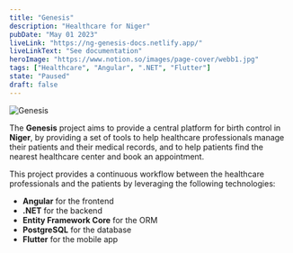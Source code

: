 ```yaml
---
title: "Genesis"
description: "Healthcare for Niger"
pubDate: "May 01 2023"
liveLink: "https://ng-genesis-docs.netlify.app/"
liveLinkText: "See documentation"
heroImage: "https://www.notion.so/images/page-cover/webb1.jpg"
tags: ["Healthcare", "Angular", ".NET", "Flutter"]
state: "Paused"
draft: false
---
```


![Genesis](https://www.notion.so/images/page-cover/webb1.jpg)

The **Genesis** project aims to provide a central platform for birth control in **Niger**, by providing a set of tools to help healthcare professionals manage their patients and their medical records, and to help patients find the nearest healthcare center and book an appointment.

This project provides a continuous workflow between the healthcare professionals and the patients by leveraging the following technologies:

- **Angular** for the frontend
- **.NET** for the backend
- **Entity Framework Core** for the ORM
- **PostgreSQL** for the database
- **Flutter** for the mobile app
